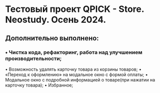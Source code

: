 # Тестовый проект QPICK - Store. Neostudy. Осень 2024. 
## Дополнительно выполнено: 
### • Чистка кода, рефакторинг, работа над улучшением производительности;
• Возможность удалять карточку товара из корзины товаров;
• «Переход к оформлению» на модальное окно с формой оплаты;
• Модальное окно с подробной информацией о товаре(при нажатии на карточку товара);
• Избранное;

